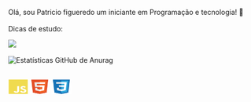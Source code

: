 
Olá, sou Patricio figueredo um iniciante em Programação e tecnologia! 👋 <br>  
Dicas de estudo:
<div>
<a href="https://patric49.github.io/projetosite/" target="_blank"><img src="https://img.shields.io/badge/Gmail-D14836?style=for-the-badge&logo=gmail&logoColor=white" target="_blank"></a>
</div>


![Estatísticas GitHub de Anurag](https://github-readme-stats.vercel.app/api?username=patric49&show_icons=true&theme=dark)



<div style="display: inline_block"><br>
  <img align="center" alt="Js" height="30" width="40" src="https://raw.githubusercontent.com/devicons/devicon/master/icons/javascript/javascript-plain.svg"> 
  <img align="center" alt="HTML" height="30" width="40" src="https://raw.githubusercontent.com/devicons/devicon/master/icons/html5/html5-original.svg">
  <img align="center" alt="CSS" height="30" width="40" src="https://raw.githubusercontent.com/devicons/devicon/master/icons/css3/css3-original.svg"> 
</div>       
